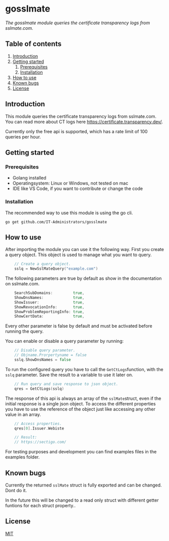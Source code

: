 # gosslmate

_The gosslmate module queries the certificate transparency logs from sslmate.com._

## Table of contents

1. [Introduction](#introduction)
1. [Getting started](#getting-started)
    1. [Prerequisites](#prerequisites)
    1. [Installation](#installation)
1. [How to use](#how-to-use)
1. [Known bugs](#known-bugs)
1. [License](/LICENSE)

## Introduction

This module queries the certificate transparency logs from sslmate.com. You can read more about CT logs here https://certificate.transparency.dev/.

Currently only the free api is supported, which has a rate limit of 100 queries per hour.

## Getting started

### Prerequisites

- Golang installed
- Operatingsystem: Linux or Windows, not tested on mac
- IDE like VS Code, if you want to contribute or change the code

### Installation

The recommended way to use this module is using the go cli.

    go get github.com/IT-Administrators/gosslmate

## How to use

After importing the module you can use it the following way.
First you create a query object. This object is used to manage what you want to query. 

```Go
    // Create a query object.
    sslq = NewSslMateQuery("example.com")
```

The following parameters are true by default as show in the documentation on sslmate.com.

```Go
    SearchSubDomains:         true,
    ShowDnsNames:             true,
    ShowIssuer:               true,
    ShowRevocationInfo:       true,
    ShowProblemReportingInfo: true,
    ShowCertData:             true,
```

Every other parameter is false by default and must be activated before running the query.

You can enable or disable a query parameter by running:

```Go
    // Disable query parameter.
    // Objname.Prorpertyname = false
    sslq.ShowDnsNames = false

```

To run the configured query you have to call the ```GetCtLogs```function, with the ```sslq``` parameter. Save the result to a variable to use it later on. 

```Go
    // Run query and save response to json object.
    qres = GetCtLogs(sslq)
```

The response of this api is always an array of the ```sslMate```struct, even if the initial response is a single json object. To access the different properties you have to use the reference of the object just like accessing any other value in an array.

```Go
    // Access properties.
    qres[0].Issuer.Webiste

    // Result:
    // https://sectigo.com/
```

For testing purposes and development you can find examples files in the examples folder.

## Known bugs

Currently the returned ```sslMate``` struct is fully exported and can be changed. Dont do it. 

In the future this will be changed to a read only struct with different getter funtions for each struct property.. 

## License

[MIT](./LICENSE)